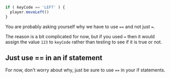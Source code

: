 ```javascript
if ( keyCode == 'LEFT' ) {
  player.moveLeft()
} 
```

You are probably asking yourself why we have to use `==` and not just `=`.

The reason is a bit complicated for now, but if you used `=` then it would assign the value `123` to `keyCode` rather than testing to see if it is true or not.

## Just use == in an if statement
For now, don't worry about why, just be sure to use `==` in your if statements.

